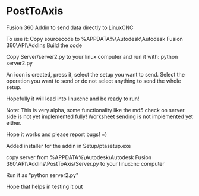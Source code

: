 # PostToAxis
Fusion 360 Addin to send data directly to LinuxCNC


To use it:
Copy sourcecode to %APPDATA%\Autodesk\Autodesk Fusion 360\API\AddIns
Build the code

Copy Server/server2.py to your linux computer and run it with:
python server2.py

An icon is created, press it, select the setup you want to send.
Select the operation you want to send or do not select anything to send the whole setup.

Hopefully it will load into linuxcnc and be ready to run!


Note:
This is very alpha, some functionality like the md5 check on server side is not yet implemented fully!
Worksheet sending is not implemented yet either.

Hope it works and please report bugs! =)

Added installer for the addin in Setup/ptasetup.exe

copy server from %APPDATA%\Autodesk\Autodesk Fusion 360\API\AddIns\PostToAxis\Server.py to your linuxcnc computer

Run it as "python server2.py"

Hope that helps in testing it out